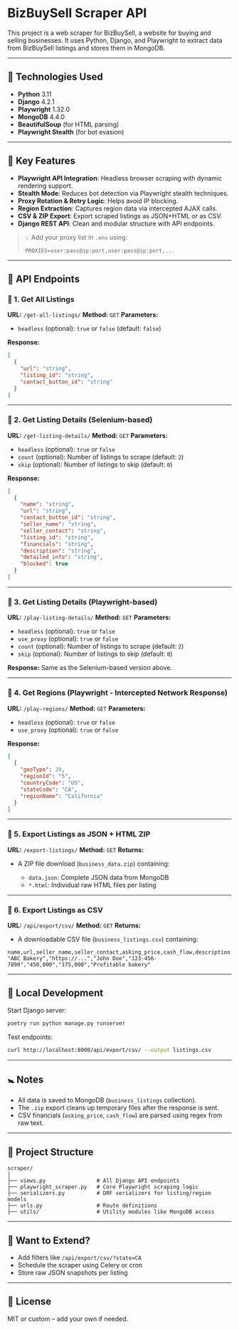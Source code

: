 # BizBuySell Scraper API

This project is a web scraper for BizBuySell, a website for buying and selling businesses. It uses Python, Django, and Playwright to extract data from BizBuySell listings and stores them in MongoDB.

---

## 🔧 Technologies Used

* **Python** 3.11
* **Django** 4.2.1
* **Playwright** 1.32.0
* **MongoDB** 4.4.0
* **BeautifulSoup** (for HTML parsing)
* **Playwright Stealth** (for bot evasion)

---

## 🚀 Key Features

* **Playwright API Integration**: Headless browser scraping with dynamic rendering support.
* **Stealth Mode**: Reduces bot detection via Playwright stealth techniques.
* **Proxy Rotation & Retry Logic**: Helps avoid IP blocking.
* **Region Extraction**: Captures region data via intercepted AJAX calls.
* **CSV & ZIP Export**: Export scraped listings as JSON+HTML or as CSV.
* **Django REST API**: Clean and modular structure with API endpoints.

> 💡 Add your proxy list in `.env` using:
>
> ```
> PROXIES=user:pass@ip:port,user:pass@ip:port,...
> ```

---

## 📱 API Endpoints

### 🔹 1. **Get All Listings**

**URL:** `/get-all-listings/`
**Method:** `GET`
**Parameters:**

* `headless` (optional): `true` or `false` (default: `false`)

**Response:**

```json
[
  {
    "url": "string",
    "listing_id": "string",
    "contact_button_id": "string"
  }
]
```

---

### 🔹 2. **Get Listing Details (Selenium-based)**

**URL:** `/get-listing-details/`
**Method:** `GET`
**Parameters:**

* `headless` (optional): `true` or `false`
* `count` (optional): Number of listings to scrape (default: `2`)
* `skip` (optional): Number of listings to skip (default: `0`)

**Response:**

```json
[
  {
    "name": "string",
    "url": "string",
    "contact_button_id": "string",
    "seller_name": "string",
    "seller_contact": "string",
    "listing_id": "string",
    "financials": "string",
    "description": "string",
    "detailed_info": "string",
    "blocked": true
  }
]
```

---

### 🔹 3. **Get Listing Details (Playwright-based)**

**URL:** `/play-listing-details/`
**Method:** `GET`
**Parameters:**

* `headless` (optional): `true` or `false`
* `use_proxy` (optional): `true` or `false`
* `count` (optional): Number of listings to scrape (default: `2`)
* `skip` (optional): Number of listings to skip (default: `0`)

**Response:** Same as the Selenium-based version above.

---

### 🔹 4. **Get Regions (Playwright - Intercepted Network Response)**

**URL:** `/play-regions/`
**Method:** `GET`
**Parameters:**

* `headless` (optional): `true` or `false`
* `use_proxy` (optional): `true` or `false`

**Response:**

```json
[
  {
    "geoType": 20,
    "regionId": "5",
    "countryCode": "US",
    "stateCode": "CA",
    "regionName": "California"
  }
]
```

---

### 🔹 5. **Export Listings as JSON + HTML ZIP**

**URL:** `/export-listings/`
**Method:** `GET`
**Returns:**

* A ZIP file download (`business_data.zip`) containing:

  * `data.json`: Complete JSON data from MongoDB
  * `*.html`: Individual raw HTML files per listing

---

### 🔹 6. **Export Listings as CSV**

**URL:** `/api/export/csv/`
**Method:** `GET`
**Returns:**

* A downloadable CSV file (`business_listings.csv`) containing:

```csv
name,url,seller_name,seller_contact,asking_price,cash_flow,description
"ABC Bakery","https://...","John Doe","123-456-7890","450,000","175,000","Profitable bakery"
```

---

## 🔪 Local Development

Start Django server:

```bash
poetry run python manage.py runserver
```

Test endpoints:

```bash
curl http://localhost:8000/api/export/csv/ --output listings.csv
```

---

## 🚼 Notes

* All data is saved to MongoDB (`business_listings` collection).
* The `.zip` export cleans up temporary files after the response is sent.
* CSV financials (`asking_price`, `cash_flow`) are parsed using regex from raw text.

---

## 📁 Project Structure

```
scraper/
│
├── views.py                # All Django API endpoints
├── playwright_scraper.py   # Core Playwright scraping logic
├── serializers.py          # DRF serializers for listing/region models
├── urls.py                 # Route definitions
├── utils/                  # Utility modules like MongoDB access
```

---

## 📅 Want to Extend?

* Add filters like `/api/export/csv/?state=CA`
* Schedule the scraper using Celery or cron
* Store raw JSON snapshots per listing

---

## 📃 License

MIT or custom – add your own if needed.
